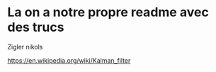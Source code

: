 # La on a notre propre readme avec des trucs

Zigler nikols



https://en.wikipedia.org/wiki/Kalman_filter

